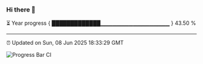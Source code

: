### Hi there 👋

⏳ Year progress { █████████████▁▁▁▁▁▁▁▁▁▁▁▁▁▁▁▁▁ } 43.50 %

---

⏰ Updated on Sun, 08 Jun 2025 18:33:29 GMT

![Progress Bar CI](https://github.com/DhruviPatel157/GitHub-Actions-Demo/workflows/Progress%20Bar%20CI/badge.svg)
